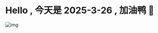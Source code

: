 
# Hello , 今天是 2025-3-26 , 加油鸭 🤭

![img](https://v1.jinrishici.com/all.svg?font-size=18&spacing=4)


